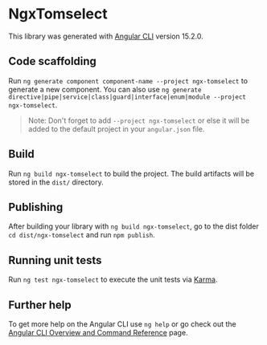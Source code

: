 # NgxTomselect

This library was generated with [Angular CLI](https://github.com/angular/angular-cli) version 15.2.0.

## Code scaffolding

Run `ng generate component component-name --project ngx-tomselect` to generate a new component. You can also use `ng generate directive|pipe|service|class|guard|interface|enum|module --project ngx-tomselect`.
> Note: Don't forget to add `--project ngx-tomselect` or else it will be added to the default project in your `angular.json` file. 

## Build

Run `ng build ngx-tomselect` to build the project. The build artifacts will be stored in the `dist/` directory.

## Publishing

After building your library with `ng build ngx-tomselect`, go to the dist folder `cd dist/ngx-tomselect` and run `npm publish`.

## Running unit tests

Run `ng test ngx-tomselect` to execute the unit tests via [Karma](https://karma-runner.github.io).

## Further help

To get more help on the Angular CLI use `ng help` or go check out the [Angular CLI Overview and Command Reference](https://angular.io/cli) page.
